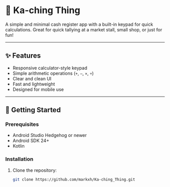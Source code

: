 # 🧮 Ka-ching Thing

A simple and minimal cash register app with a built-in keypad for quick calculations. Great for quick tallying at a market stall, small shop, or just for fun!

---

## ✨ Features

- Responsive calculator-style keypad  
- Simple arithmetic operations (`+`, `–`, `×`, `÷`)  
- Clear and clean UI  
- Fast and lightweight  
- Designed for mobile use

<!-- ## 📱 Screenshots -->

<!-- Add your screenshots here -->
<!-- Example: -->
<!-- ![App Screenshot](screenshots/main_screen.png) -->

---

## 🚀 Getting Started

### Prerequisites

- Android Studio Hedgehog or newer
- Android SDK 24+
- Kotlin

### Installation

1. Clone the repository:
   ```bash
   git clone https://github.com/markxh/Ka-ching_Thing.git
